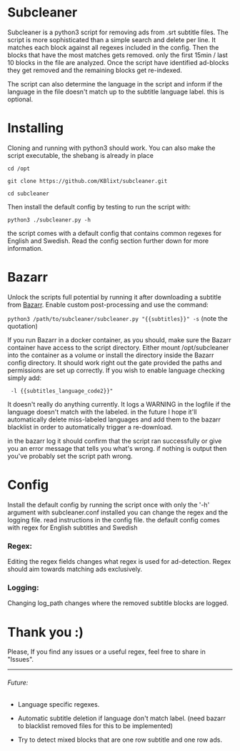 # Subcleaner
Subcleaner is a python3 script for removing ads from .srt subtitle files.
The script is more sophisticated than a simple search and delete per line.
It matches each block against all regexes included in the config. Then the blocks that 
have the most matches gets removed. only the first 15min / last 10 blocks 
in the file are analyzed.
Once the script have identified ad-blocks they get removed and the remaining blocks 
get re-indexed.

The script can also determine the language in the script and inform if the language 
in the file doesn't match up to the subtitle language label. this is optional.

# Installing
Cloning and running with python3 should work. 
You can also make the script executable, the shebang is already in place

```cd /opt```

```git clone https://github.com/KBlixt/subcleaner.git```

```cd subcleaner```

Then install the default config by testing to run the script with:

```python3 ./subcleaner.py -h```

the script comes with a default config that contains common regexes for 
English and Swedish. Read the config section further down for more information.

# Bazarr
Unlock the scripts full potential by running it after downloading a subtitle from 
[Bazarr](https://github.com/morpheus65535/bazarr). Enable custom post-processing and use
the command:

```python3 /path/to/subcleaner/subcleaner.py "{{subtitles}}" -s``` (note the quotation)

If you run Bazarr in a docker container, as you should,
make sure the Bazarr container have access to the script directory. Either
mount /opt/subcleaner into the container as a volume or install the directory inside 
the Bazarr config directory. It should work 
right out the gate provided the paths and permissions are set up correctly.
If you wish to enable language checking simply add:

``` -l {{subtitles_language_code2}}"``` 

It doesn't really do anything currently. It logs a 
WARNING in the logfile if the language doesn't match with the labeled. in the future 
I hope it'll automatically delete miss-labeled languages and add them to
the bazarr blacklist in order to automatically trigger a re-download.

in the bazarr log it should confirm that the script ran successfully or give you 
an error message that tells you what's wrong. if nothing is output then you've probably 
set the script path wrong.

# Config
Install the default config by running the script once with only the '-h' argument
with subcleaner.conf installed you can change the regex and the logging file.
read instructions in the config file. the default config comes with regex for 
English subtitles and Swedish

### Regex:
Editing the regex fields changes what regex is used for ad-detection. 
Regex should aim towards matching ads exclusively. 

### Logging:
Changing log_path changes where the removed subtitle blocks are logged.

# Thank you :)
Please, If you find any issues or a useful regex, feel free to share in "Issues".

__________________
###### Future:
* Language specific regexes.


* Automatic subtitle deletion if language don't match label. (need bazarr to blacklist removed files for this to be implemented)


* Try to detect mixed blocks that are one row subtitle and one row ads.
